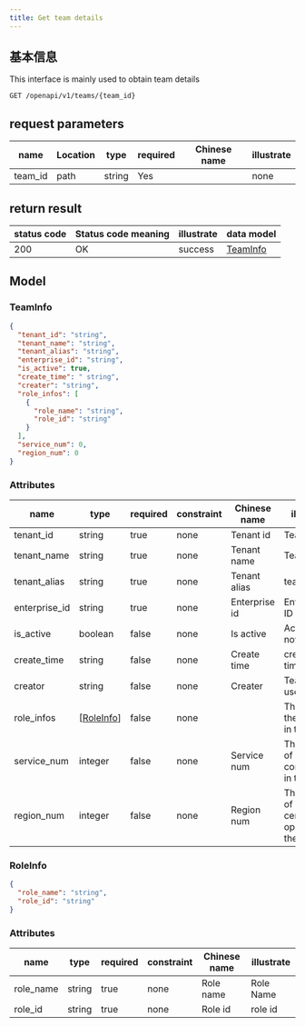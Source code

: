 ```yaml
---
title: Get team details
---
```


## 基本信息

This interface is mainly used to obtain team details

```shell title="请求路径"
GET /openapi/v1/teams/{team_id}
```

## request parameters

| name                         | Location | type   | required | Chinese name | illustrate |
| ---------------------------- | -------- | ------ | -------- | ------------ | ---------- |
| team_id | path     | string | Yes      |              | none       |

## return result

| status code | Status code meaning | illustrate | data model                  |
| ----------- | ------------------- | ---------- | --------------------------- |
| 200         | OK                  | success    | [TeamInfo](#schemateaminfo) |

## Model

### TeamInfo<a id="schemateaminfo"></a>

```json
{
  "tenant_id": "string",
  "tenant_name": "string",
  "tenant_alias": "string",
  "enterprise_id": "string",
  "is_active": true,
  "create_time": " string",
  "creater": "string",
  "role_infos": [
    {
      "role_name": "string",
      "role_id": "string"
    }
  ],
  "service_num": 0,
  "region_num": 0
}
```

### Attributes

| name                               | type                                                                              | required | constraint | Chinese name  | illustrate                                    |
| ---------------------------------- | --------------------------------------------------------------------------------- | -------- | ---------- | ------------- | --------------------------------------------- |
| tenant_id     | string                                                                            | true     | none       | Tenant id     | Team ID                                       |
| tenant_name   | string                                                                            | true     | none       | Tenant name   | Team Name                                     |
| tenant_alias  | string                                                                            | true     | none       | Tenant alias  | team alias                                    |
| enterprise_id | string                                                                            | true     | none       | Enterprise id | Enterprise ID                                 |
| is_active     | boolean                                                                           | false    | none       | Is active     | Activate now                                  |
| create_time   | string                                                                            | false    | none       | Create time   | creation time                                 |
| creator                            | string                                                                            | false    | none       | Creater       | Team owner user                               |
| role_infos    | [[RoleInfo](#schemaroleinfo)] | false    | none       |               | The roles the user has in the team            |
| service_num   | integer                                                                           | false    | none       | Service num   | The number of components in the team          |
| region_num    | integer                                                                           | false    | none       | Region num    | The number of data centers opened by the team |

### RoleInfo<a id="schemaroleinfo"></a>

```json
{
  "role_name": "string",
  "role_id": "string"
}
```

### Attributes

| name                           | type   | required | constraint | Chinese name | illustrate |
| ------------------------------ | ------ | -------- | ---------- | ------------ | ---------- |
| role_name | string | true     | none       | Role name    | Role Name  |
| role_id   | string | true     | none       | Role id      | role id    |
